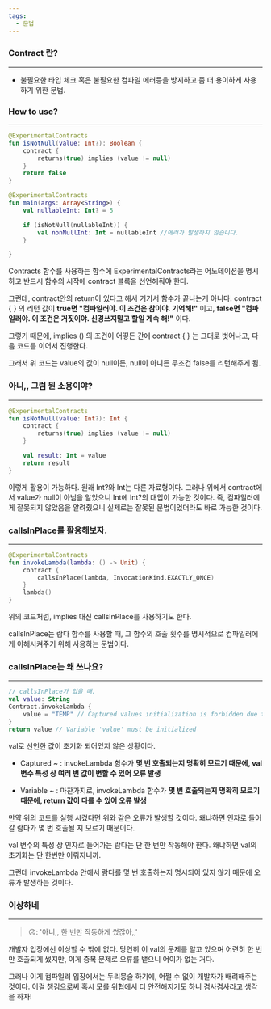 ```yaml
---
tags:
  - 문법
---
```


### Contract 란?
---
- 불필요한 타입 체크 혹은 불필요한 컴파일 에러등을 방지하고 좀 더 용이하게 사용하기 위한 문법.

### How to use?
---
```kotlin
@ExperimentalContracts
fun isNotNull(value: Int?): Boolean {
    contract {
        returns(true) implies (value != null)
    }
    return false
}

@ExperimentalContracts
fun main(args: Array<String>) {
    val nullableInt: Int? = 5

    if (isNotNull(nullableInt)) {
        val nonNullInt: Int = nullableInt //에러가 발생하지 않습니다.    
    }

}
```

Contracts 함수를 사용하는 함수에 ExperimentalContracts라는 어노테이션을 명시하고 반드시 함수의 시작에 contract 블록을 선언해줘야 한다.

그런데, contract안의 return이 있다고 해서 거기서 함수가 끝나는게 아니다. 
contract { } 의 리턴 값이 **true면 "컴파일러야. 이 조건은 참이야. 기억해!"** 이고,
**false면 "컴파일러야. 이 조건은 거짓이야. 신경쓰지말고 할일 계속 해!"** 이다.

그렇기 때문에, implies () 의 조건이 어떻든 간에 contract { } 는 그대로 벗어나고, 다음 코드를 이어서 진행한다.

그래서 위 코드는 value의 값이 null이든, null이 아니든 무조건 false를 리턴해주게 됨.

### 아니,, 그럼 뭔 소용이야?
---
```kotlin
@ExperimentalContracts
fun isNotNull(value: Int?): Int {
    contract {
        returns(true) implies (value != null)
    }

	val result: Int = value
	return result
}
```
이렇게 활용이 가능하다. 원래 Int?와 Int는 다른 자료형이다. 그러나 위에서 contract에서 value가 null이 아님을 알았으니 Int에 Int?의 대입이 가능한 것이다. 즉, 컴파일러에게 잘못되지 않았음을 알려줬으니 실제로는 잘못된 문법이었더라도 바로 가능한 것이다.

### callsInPlace를 활용해보자.
---
```kotlin
@ExperimentalContracts
fun invokeLambda(lambda: () -> Unit) {
	contract {
		callsInPlace(lambda, InvocationKind.EXACTLY_ONCE)
	}
	lambda()
}
```
위의 코드처럼, implies 대신 callsInPlace를 사용하기도 한다.

callsInPlace는 람다 함수를 사용할 때, 그 함수의 호출 횟수를 명시적으로 컴파일러에게 이해시켜주기 위해 사용하는 문법이다.

### callsInPlace는 왜 쓰나요?
---
```kotlin
// callsInPlace가 없을 때.
val value: String
Contract.invokeLambda {
	value = "TEMP" // Captured values initialization is forbidden due to possible reassignment
}
return value // Variable 'value' must be initialized
```
val로 선언한 값이 초기화 되어있지 않은 상황이다.

- Captured ~ : invokeLambda 함수가 **몇 번 호출되는지 명확히 모르기 때문에, val 변수 특성 상 여러 번 값이 변할 수 있어 오류 발생**

- Variable ~ : 마찬가지로, invokeLambda 함수가 **몇 번 호출되는지 명확히 모르기 때문에, return 값이 다를 수 있어 오류 발생**

만약 위의 코드를 실행 시켰다면 위와 같은 오류가 발생할 것이다.
왜냐하면 인자로 들어갈 람다가 몇 번 호출될 지 모르기 때문이다.

val 변수의 특성 상 인자로 들어가는 람다는 단 한 번만 작동해야 한다. 왜냐하면 val의 초기화는 단 한번만 이뤄지니까.

그런데 invokeLambda 안에서 람다를 몇 번 호출하는지 명시되어 있지 않기 때문에 오류가 발생하는 것이다.

### 이상하네
---
> 😠: '아니,, 한 번만 작동하게 썼잖아,,' 

개발자 입장에선 이상할 수 밖에 없다. 당연히 이 val의 문제를 알고 있으며 어련히 한 번만 호출되게 썼지만, 이게 중복 문제로 오류를 뱉으니 어이가 없는 거다.

그러나 이게 컴파일러 입장에서는 두리뭉술 하기에, 어쩔 수 없이 개발자가 배려해주는 것이다. 이걸 챙김으로써 혹시 모를 위협에서 더 안전해지기도 하니 겸사겸사라고 생각을 하자!